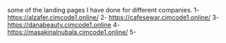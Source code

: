 some of the landing pages I have done for different companies. 
1- https://alzafer.cimcode1.online/
2- https://cafesewar.cimcode1.online/
3- https://danabeauty.cimcode1.online
4- https://masakinalnubala.cimcode1.online/
5-
